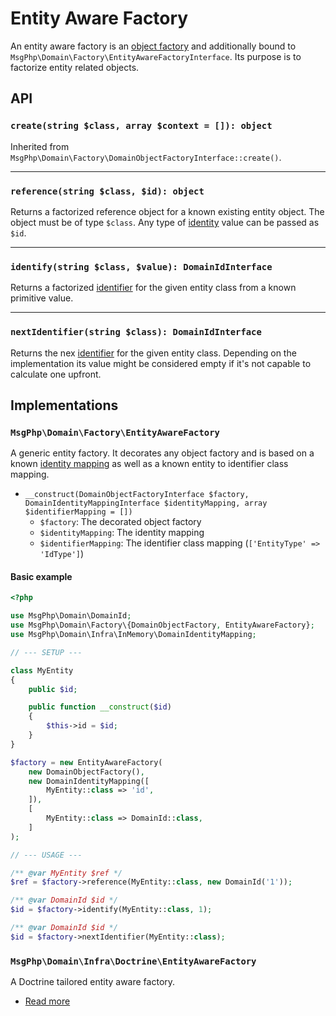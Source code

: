 # Entity Aware Factory

An entity aware factory is an [object factory](object.md) and additionally bound to
`MsgPhp\Domain\Factory\EntityAwareFactoryInterface`. Its purpose is to factorize entity related objects.

## API

### `create(string $class, array $context = []): object`

Inherited from `MsgPhp\Domain\Factory\DomainObjectFactoryInterface::create()`.

---

### `reference(string $class, $id): object`

Returns a factorized reference object for a known existing entity object. The object must be of type `$class`. Any type
of [identity](../identities.md) value can be passed as `$id`.

---

### `identify(string $class, $value): DomainIdInterface`

Returns a factorized [identifier](../identifiers.md) for the given entity class from a known primitive value.

---

### `nextIdentifier(string $class): DomainIdInterface`

Returns the nex [identifier](../identifiers.md) for the given entity class. Depending on the implementation its value
might be considered empty if it's not capable to calculate one upfront.

## Implementations

### `MsgPhp\Domain\Factory\EntityAwareFactory`

A generic entity factory. It decorates any object factory and is based on a known [identity mapping](../identity-mapping.md)
as well as a known entity to identifier class mapping.

- `__construct(DomainObjectFactoryInterface $factory, DomainIdentityMappingInterface $identityMapping, array $identifierMapping = [])`
    - `$factory`: The decorated object factory
    - `$identityMapping`: The identity mapping
    - `$identifierMapping`: The identifier class mapping (`['EntityType' => 'IdType']`)

#### Basic example

```php
<?php

use MsgPhp\Domain\DomainId;
use MsgPhp\Domain\Factory\{DomainObjectFactory, EntityAwareFactory};
use MsgPhp\Domain\Infra\InMemory\DomainIdentityMapping;

// --- SETUP ---

class MyEntity
{
    public $id;

    public function __construct($id)
    {
        $this->id = $id;
    }
}

$factory = new EntityAwareFactory(
    new DomainObjectFactory(),
    new DomainIdentityMapping([
        MyEntity::class => 'id',
    ]),
    [
        MyEntity::class => DomainId::class,
    ]
);

// --- USAGE ---

/** @var MyEntity $ref */
$ref = $factory->reference(MyEntity::class, new DomainId('1'));

/** @var DomainId $id */
$id = $factory->identify(MyEntity::class, 1);

/** @var DomainId $id */
$id = $factory->nextIdentifier(MyEntity::class);
```
### `MsgPhp\Domain\Infra\Doctrine\EntityAwareFactory`

A Doctrine tailored entity aware factory.

- [Read more](../../infrastructure/doctrine-orm.md#entity-aware-factory)
